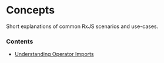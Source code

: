 # Concepts

Short explanations of common RxJS scenarios and use-cases.

### Contents
* [Understanding Operator Imports](operator-imports.md)
